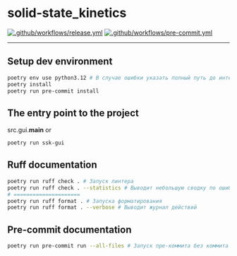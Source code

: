 # solid-state_kinetics

[![.github/workflows/release.yml](https://github.com/kdavjd/solid-state_kinetics/actions/workflows/release.yml/badge.svg)](https://github.com/kdavjd/solid-state_kinetics/actions/workflows/release.yml)
[![.github/workflows/pre-commit.yml](https://github.com/kdavjd/solid-state_kinetics/actions/workflows/pre-commit.yml/badge.svg)](https://github.com/kdavjd/solid-state_kinetics/actions/workflows/pre-commit.yml)

---

## Setup dev environment

```bash
poetry env use python3.12 # В случае ошибки указать полный путь до интерпретатора вместо python3.12
poetry install
poetry run pre-commit install
```
## The entry point to the project
src.gui.__main__
or
```bash
poetry run ssk-gui
```

## Ruff documentation
```bash
poetry run ruff check . # Запуск линтера
poetry run ruff check . --statistics # Выводит небольшую сводку по ошибкам, если они есть
# =====================
poetry run ruff format . # Запуска форматирования
poetry run ruff format . --verbose # Выводит журнал действий
```

## Pre-commit documentation
```bash
poetry run pre-commit run --all-files # Запуск пре-коммита без коммита в git систему
```
